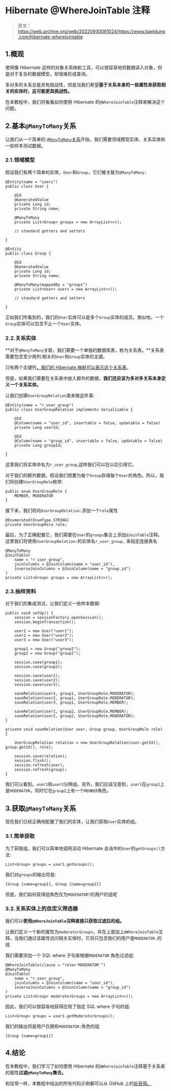 # Hibernate @WhereJoinTable 注释

> 原文：<https://web.archive.org/web/20220930061024/https://www.baeldung.com/hibernate-wherejointable>

## 1.概观

使用像 Hibernate 这样的对象关系映射工具，可以很容易地将数据读入对象，但是对于复杂的数据模型，却很难形成查询。

多对多的关系总是具有挑战性，但是当我们希望**基于关系本身的一些属性来获取相关的实体时，这可能更具挑战性。**

在本教程中，我们将看看如何使用 Hibernate 的`@WhereJoinTable`注释来解决这个问题。

## 2.基本`@ManyToMany`关系

让我们从一个简单的 [`@ManyToMany`关系](/web/20221128035425/https://www.baeldung.com/jpa-many-to-many)开始。我们需要领域模型实体、关系实体和一些样本测试数据。

### 2.1.领域模型

假设我们有两个简单的实体，`User`和`Group`，它们被关联为`@ManyToMany:`

```
@Entity(name = "users")
public class User {

    @Id
    @GeneratedValue
    private Long id;
    private String name;

    @ManyToMany
    private List<Group> groups = new ArrayList<>();

    // standard getters and setters

} 
```

```
@Entity
public class Group {

    @Id
    @GeneratedValue
    private Long id;
    private String name;

    @ManyToMany(mappedBy = "groups")
    private List<User> users = new ArrayList<>();

    // standard getters and setters

} 
```

正如我们所看到的，我们的`User`实体可以是多个`Group`实体的成员。类似地，一个`Group`实体可以包含不止一个`User`实体。

### 2.2.关系实体

**对于`@ManyToMany`关联，我们需要一个单独的数据库表，称为关系表。**关系表需要包含至少两列:相关的`User`和`Group`实体的主键。

只有两个主键列[，我们的 Hibernate 映射可以表示这个关系表](/web/20221128035425/https://www.baeldung.com/hibernate-many-to-many)。

但是，如果我们需要在关系表中放入额外的数据，**我们还应该为多对多关系本身定义一个关系实体。**

让我们创建`UserGroupRelation`类来做这件事:

```
@Entity(name = "r_user_group")
public class UserGroupRelation implements Serializable {

    @Id
    @Column(name = "user_id", insertable = false, updatable = false)
    private Long userId;

    @Id
    @Column(name = "group_id", insertable = false, updatable = false)
    private Long groupId;

} 
```

这里我们将实体命名为`r_user_group`,这样我们可以在以后引用它。

对于我们的额外数据，假设我们想要为每个`Group`存储每个`User`的角色。所以，我们将创建`UserGroupRole`枚举:

```
public enum UserGroupRole {
    MEMBER, MODERATOR
} 
```

接下来，我们将向`UserGroupRelation:`添加一个`role`属性

```
@Enumerated(EnumType.STRING)
private UserGroupRole role; 
```

最后，为了正确配置它，我们需要在`User`的`groups`集合上添加`@JoinTable`注释。这里我们将使用`UserGroupRelation:`的实体名`r_user_group,` 来指定连接表名

```
@ManyToMany
@JoinTable(
    name = "r_user_group",
    joinColumns = @JoinColumn(name = "user_id"),
    inverseJoinColumns = @JoinColumn(name = "group_id")
)
private List<Group> groups = new ArrayList<>(); 
```

### 2.3.抽样资料

对于我们的集成测试，让我们定义一些样本数据:

```
public void setUp() {
    session = sessionFactory.openSession();
    session.beginTransaction();

    user1 = new User("user1");
    user2 = new User("user2");
    user3 = new User("user3");

    group1 = new Group("group1");
    group2 = new Group("group2");

    session.save(group1);
    session.save(group2);

    session.save(user1);
    session.save(user2);
    session.save(user3);

    saveRelation(user1, group1, UserGroupRole.MODERATOR);
    saveRelation(user2, group1, UserGroupRole.MODERATOR);
    saveRelation(user3, group1, UserGroupRole.MEMBER);

    saveRelation(user1, group2, UserGroupRole.MEMBER);
    saveRelation(user2, group2, UserGroupRole.MODERATOR);
}

private void saveRelation(User user, Group group, UserGroupRole role) {

    UserGroupRelation relation = new UserGroupRelation(user.getId(), group.getId(), role);

    session.save(relation);
    session.flush();
    session.refresh(user);
    session.refresh(group);
}
```

我们可以看到，`user1`和`user2`分两组。另外，我们应该注意到，`user1`在`group1`上是`MODERATOR`，同时它在`group2`上有一个`MEMBER`角色。

## 3.获取`@ManyToMany`关系

现在我们已经正确地配置了我们的实体，让我们获取`User`实体的组。

### 3.1.简单获取

为了获取组，我们可以简单地调用活动 Hibernate 会话中的`User`的`getGroups()`方法:

```
List<Group> groups = user1.getGroups(); 
```

我们对`groups`的输出将是:

```
[Group [name=group1], Group [name=group2]] 
```

但是，我们如何获得组角色仅为`MODERATOR?`的用户的组呢

### 3.2.关系实体上的自定义筛选器

我们可以**使用`@WhereJoinTable`注释直接只获取过滤后的组。**

让我们定义一个新的属性为`moderatorGroups`，并在上面加上`@WhereJoinTable`注释。当我们通过该属性访问相关实体时，它将只包含我们的用户是`MODERATOR.`的组

我们需要添加一个 SQL where 子句来根据`MODERATOR` 角色过滤组:

```
@WhereJoinTable(clause = "role='MODERATOR'")
@ManyToMany
@JoinTable(
    name = "r_user_group",
    joinColumns = @JoinColumn(name = "user_id"),
    inverseJoinColumns = @JoinColumn(name = "group_id")
)
private List<Group> moderatorGroups = new ArrayList<>(); 
```

因此，我们可以很容易地获得应用了指定 SQL where 子句的组:

```
List<Group> groups = user1.getModeratorGroups(); 
```

我们的输出将是用户仅拥有`MODERATOR:`角色的组

```
[Group [name=group1]] 
```

## 4.结论

在本教程中，我们学习了如何使用 Hibernate 的`@WhereJoinTable`注释基于关系表的属性**过滤`@ManyToMany`集合。**

和往常一样，本教程中给出的所有代码示例都可以从 GitHub 上的[处获得。](https://web.archive.org/web/20221128035425/https://github.com/eugenp/tutorials/tree/master/persistence-modules/hibernate-annotations)
